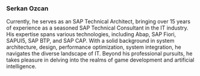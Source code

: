 ### Serkan Ozcan

Currently, he serves as an SAP Technical Architect, bringing over 15 years of experience as a seasoned SAP Technical Consultant in the IT industry. His expertise spans various technologies, including Abap, SAP Fiori, SAPUI5, SAP BTP, and SAP CAP. With a solid background in system architecture, design, performance optimization, system integration, he navigates the diverse landscape of IT. Beyond his professional pursuits, he takes pleasure in delving into the realms of game development and artificial intelligence.
